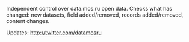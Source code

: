 Independent control over data.mos.ru open data. Checks what has changed: 
new datasets, field added/removed, records added/removed, content changes.

Updates: http://twitter.com/datamosru
